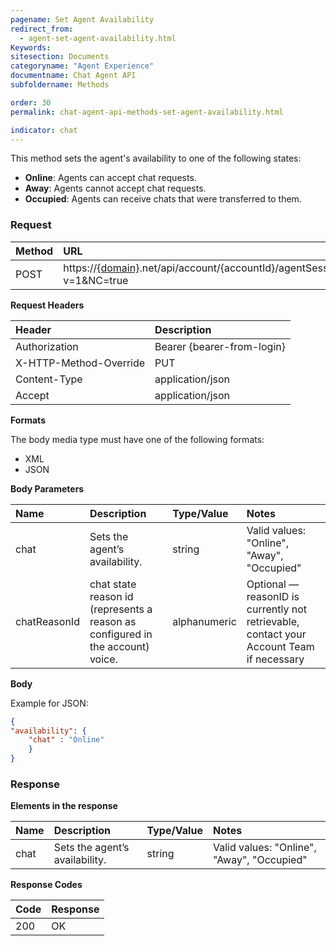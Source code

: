 ```yaml
---
pagename: Set Agent Availability
redirect_from:
  - agent-set-agent-availability.html
Keywords:
sitesection: Documents
categoryname: "Agent Experience"
documentname: Chat Agent API
subfoldername: Methods

order: 30
permalink: chat-agent-api-methods-set-agent-availability.html

indicator: chat
---
```


This method sets the agent's availability to one of the following states:

- **Online**: Agents can accept chat requests.
- **Away**: Agents cannot accept chat requests.
- **Occupied**: Agents can receive chats that were transferred to them.

### Request

| Method | URL |
| :--- | :--- |
| POST | https://[{domain}](/agent-domain-domain-api.html).net/api/account/{accountId}/agentSession/{agentSessionId}/availability?v=1&NC=true |

**Request Headers**

| Header | Description |
| :--- | :--- |
| Authorization | Bearer {bearer-from-login} |
| X-HTTP-Method-Override | PUT |
| Content-Type | application/json |
| Accept | application/json |

**Formats**

The body media type must have one of the following formats:

- XML
- JSON

**Body Parameters**

| Name | Description | Type/Value | Notes |
| :--- | :--- | :--- | :--- |
| chat | Sets the agent’s availability. | string | Valid values: "Online", "Away", "Occupied"
| chatReasonId           | chat state reason id (represents a reason as configured in the account) voice.                                                                                        | alphanumeric           | Optional — reasonID is currently not retrievable, contact your Account Team if necessary |

**Body**

Example for JSON:

```json
{
"availability": {
    "chat" : "Online"
    }
}

```

### Response

**Elements in the response**

| Name | Description | Type/Value | Notes |
| :--- | :--- | :--- | :--- |
| chat | Sets the agent’s availability. | string | Valid values: "Online", "Away", "Occupied" |

**Response Codes**

| Code | Response |
| :--- | :--- |
| 200 | OK |

